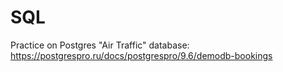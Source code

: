 # SQL
Practice on Postgres "Air Traffic" database:
https://postgrespro.ru/docs/postgrespro/9.6/demodb-bookings
